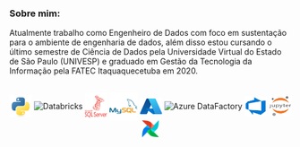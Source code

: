 ### Sobre mim: 

Atualmente trabalho como Engenheiro de Dados com foco em sustentação para o ambiente de engenharia de dados, além disso estou cursando o último semestre de Ciência de Dados pela Universidade Virtual do Estado de São Paulo (UNIVESP) e graduado em Gestão da Tecnologia da Informação pela FATEC Itaquaquecetuba em 2020.

##
<div style="display: inline_block" align = "center">
  <img align="center" alt="Python" height="40" width="40" src="https://raw.githubusercontent.com/devicons/devicon/master/icons/python/python-original.svg">
  <img align="center" alt="Databricks" height="35" width="35" src="https://registry.npmmirror.com/@lobehub/icons-static-png/latest/files/dark/dbrx-color.png">
  <img align="center" alt="SQLServer" height="50" width="40" src="https://github.com/devicons/devicon/blob/master/icons/microsoftsqlserver/microsoftsqlserver-plain-wordmark.svg"/>
  <img align="center" alt="MySQL" height="50" width="50" src="https://github.com/devicons/devicon/blob/master/icons/mysql/mysql-original-wordmark.svg">
  <img align="center" alt="Azure" height="30" width="40" src="https://github.com/devicons/devicon/blob/master/icons/azure/azure-original.svg">
  <img align="center" alt="Azure DataFactory" height="30" width="40" src="https://code.benco.io/icon-collection/azure-icons/Data-Factory.svg">
  <img align="center" alt="Azure DevOps" height="35" width="40" src="https://raw.githubusercontent.com/devicons/devicon/ca28c779441053191ff11710fe24a9e6c23690d6/icons/azuredevops/azuredevops-plain.svg">
  <img align="center" alt="Jupyter Notebook" height="35" width="40" src="https://github.com/devicons/devicon/blob/master/icons/jupyter/jupyter-original-wordmark.svg">
  <img align="center" alt="Apache Airflow" height="30" width="30" src="https://github.com/devicons/devicon/blob/master/icons/apacheairflow/apacheairflow-original.svg">
</div>


